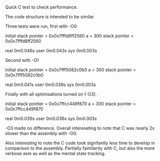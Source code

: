 Quick C test to check performance.

The code structure is intended to be similar.

Three tests were run, first with -O0

  initial stack pointer = 0x0x7fffd8ff2560
  a = 300
  stack pointer = 0x0x7fffd8ff2560

  real	0m0.046s
  user	0m0.043s
  sys	0m0.003s


Second with -O1

  initial stack pointer = 0x0x7fff5082c0b0
  a = 300
  stack pointer = 0x0x7fff5082c0b0

  real	0m0.041s
  user	0m0.038s
  sys	0m0.003s


Finally with all optimisations turned on (-O3).

  initial stack pointer = 0x0x7ffcc449f870
  a = 300
  stack pointer = 0x0x7ffcc449f870

  real	0m0.039s
  user	0m0.036s
  sys	0m0.003s

-O3 made no difference. Overall intereseting to note that C was nearly 2x slower than the assembly with -O0.

Also interesting to note the C code took signifantly less time to develop in comparison to the assembly.
Partially faimilarity with C, but also the more verbose asm as well as the mental state tracking.
